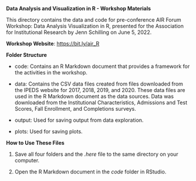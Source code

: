 **Data Analysis and Visualization in R - Workshop Materials**

This directory contains the data and code for pre-conference AIR Forum Workshop: Data Analysis Visualization in R, presented for the Association for Institutional Research by Jenn Schilling on June 5, 2022.  

**Workshop Website**: https://bit.ly/air_R


**Folder Structure**

- code: Contains an R Markdown document that provides a framework for the activities in the workshop.

- data: Contains the CSV data files created from files downloaded from the IPEDS website for 2017, 2018, 2019, and 2020. These data files are used in the R Markdown document as the data sources. Data was downloaded from the Institutional Characteristics, Admissions and Test Scores, Fall Enrollment, and Completions surveys.

- output: Used for saving output from data exploration.

- plots: Used for saving plots.


**How to Use These Files**

1. Save all four folders and the *.here* file to the same directory on your computer.

2. Open the R Markdown document in the *code* folder in RStudio.

